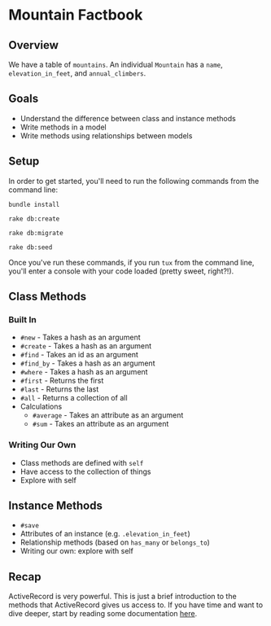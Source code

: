 # Mountain Factbook


## Overview

We have a table of `mountains`. An individual `Mountain` has a `name`, `elevation_in_feet`, and `annual_climbers`.


## Goals

* Understand the difference between class and instance methods
* Write methods in a model
* Write methods using relationships between models


## Setup
In order to get started, you'll need to run the following commands from the command line:

`bundle install`

`rake db:create`

`rake db:migrate`

`rake db:seed`

Once you've run these commands, if you run `tux` from the command line, you'll enter a console with your code loaded (pretty sweet, right?!).


## Class Methods

### Built In

* `#new` - Takes a hash as an argument
* `#create` - Takes a hash as an argument
* `#find` - Takes an id as an argument
* `#find_by` - Takes a hash as an argument
* `#where` - Takes a hash as an argument
* `#first` - Returns the first
* `#last` - Returns the last
* `#all` - Returns a collection of all
* Calculations
    * `#average` - Takes an attribute as an argument
    * `#sum` - Takes an attribute as an argument

### Writing Our Own

* Class methods are defined with `self`
* Have access to the collection of things
* Explore with self

## Instance Methods

* `#save`
* Attributes of an instance (e.g. `.elevation_in_feet`)
* Relationship methods (based on `has_many` or `belongs_to`)
* Writing our own: explore with self


## Recap
ActiveRecord is very powerful. This is just a brief introduction to the methods that ActiveRecord gives us access to. If you have time and want to dive deeper, start by reading some documentation [here](http://guides.rubyonrails.org/active_record_querying.html).
